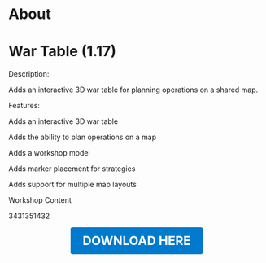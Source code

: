 # About

# War Table (1.17)

Description:

Adds an interactive 3D war table for planning operations on a shared map.

Features:

Adds an interactive 3D war table

Adds the ability to plan operations on a map

Adds a workshop model

Adds marker placement for strategies

Adds support for multiple map layouts

Workshop Content

3431351432

<p align="center"><a href="https://github.com/LiliaFramework/Modules/raw/refs/heads/gh-pages/wartable.zip" style="display:inline-block;padding:12px 24px;font-size:1.5rem;font-weight:bold;text-decoration:none;color:#fff;background-color:#007acc;border-radius:4px;">DOWNLOAD HERE</a></p>